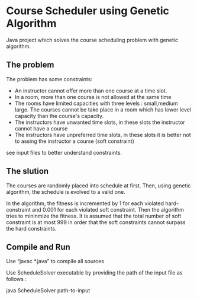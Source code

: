 
<html>
<body>
<h1> Course Scheduler using Genetic Algorithm   </h1>

<p> Java project which solves the course scheduling problem with genetic algorithm.  <br>

<h2> The problem   </h2>
<p> The problem has some constraints: <br>

<ul style="list-style-type:disc">
<li>An instructor cannot offer more than one course at a time slot.</li>
<li>In a room, more than one course is not allowed at the same time</li>
<li>The rooms have limited capacities with three levels : small,medium large. The courses cannot be take place in a room which has lower level capacity than the course's capacity.  </li>
<li>The instructors have unwanted time slots, in these slots the instructor cannot have a course</li>
<li>The instructors have unpreferred time slots, in these slots it is better not to assing the instructor a course (soft constraint)</li>
</ul>

<p> see input files to better understand constraints. <br>

<h2> The slution </h2>

<p>The courses are randomly placed into schedule at first. Then, using genetic algorithm, the schedule is evolved to a valid one. <br>
<p> In the algorithm, the fitness is incremented by 1 for each violated hard-constraint and 0.001 for each violated soft constraint.
Then the algorithm tries to mininmize the fitness. It is assumed that the total number of soft constraint is at most 999 in order that the soft constraints cannot surpass the hard constraints.<br>

<h2>Compile and Run </h2>
<p> Use  “javac *.java”  to compile all sources <br>
<p>Use ScheduleSolver executable by providing the path of the input file as follows :<br>
<p>java ScheduleSolver path-to-input<br>


</html>
</body>